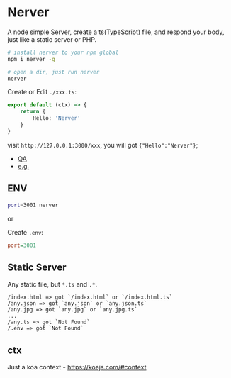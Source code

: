 # Nerver

A node simple Server, create a ts(TypeScript) file, and respond your body, just like a static server or PHP.

```bash
# install nerver to your npm global
npm i nerver -g

# open a dir, just run nerver
nerver
```

Create or Edit `./xxx.ts`:

```typescript
export default (ctx) => {
    return {
        Hello: 'Nerver'
    }
}
```

visit `http://127.0.0.1:3000/xxx`, you will got `{"Hello":"Nerver"}`;

- [QA](https://github.com/BoltDoggy/nerver/wiki)
- [e.g.](https://github.com/BoltDoggy/nerver/wiki/Examples)


## ENV

```bash
port=3001 nerver
```

or

Create `.env`:

```ini
port=3001
```

## Static Server

Any static file, but `*.ts` and `.*`.

```
/index.html => got `/index.html` or `/index.html.ts`
/any.json => got `any.json` or `any.json.ts`
/any.jpg => got `any.jpg` or `any.jpg.ts`
...
/any.ts => got `Not Found`
/.env => got `Not Found`
```

## ctx

Just a koa context - https://koajs.com/#context
